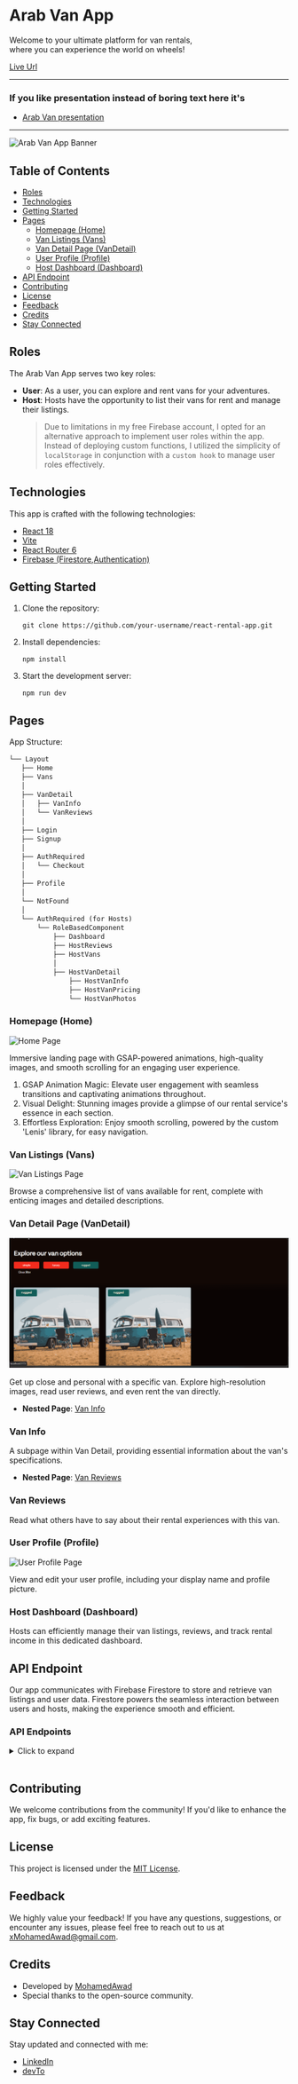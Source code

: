 # Arab Van App

Welcome to your ultimate platform for van rentals,<br/>
where you can experience the world on wheels!

[Live Url](https://vanlife-6e5e4.web.app/)

---

### If you like presentation instead of boring text here it's
- [Arab Van presentation](https://docs.google.com/presentation/d/173ZgWNLlSSvTCikXUfL91lQTdlIjkhwCoNBmUvNLwvs/edit?usp=sharing)
---

![Arab Van App Banner](./full.gif)


## Table of Contents

- [Roles](#roles)
- [Technologies](#technologies)
- [Getting Started](#getting-started)
- [Pages](#pages)
  - [Homepage (Home)](#homepage-home)
  - [Van Listings (Vans)](#van-listings-vans)
  - [Van Detail Page (VanDetail)](#van-detail-page-vandetail)
  - [User Profile (Profile)](#user-profile-profile)
  - [Host Dashboard (Dashboard)](#host-dashboard-dashboard)
- [API Endpoint](#api-endpoint)
- [Contributing](#contributing)
- [License](#license)
- [Feedback](#feedback)
- [Credits](#credits)
- [Stay Connected](#stay-connected)

## Roles

The Arab Van App serves two key roles:

- **User**: As a user, you can explore and rent vans for your adventures.
- **Host**: Hosts have the opportunity to list their vans for rent and manage their listings.
  > Due to limitations in my free Firebase account, I opted for an alternative approach to implement user roles within the app. Instead of deploying custom functions, I utilized the simplicity of `localStorage` in conjunction with a `custom hook` to manage user roles effectively.

## Technologies

This app is crafted with the following technologies:

- [React 18](https://reactjs.org/)
- [Vite](https://vitejs.dev/)
- [React Router 6](https://reactrouter.com/)
- [Firebase (Firestore,Authentication)](https://firebase.google.com/docs/firestore)

## Getting Started

1. Clone the repository:

   ```shell
   git clone https://github.com/your-username/react-rental-app.git
   ```

2. Install dependencies:

   ```shell
   npm install
   ```

3. Start the development server:

   ```shell
   npm run dev
   ```

## Pages

App Structure:

```
└── Layout
   ├── Home
   ├── Vans
   │
   ├── VanDetail
   │   ├── VanInfo
   │   └── VanReviews
   │
   ├── Login
   ├── Signup
   │
   ├── AuthRequired
   │   └── Checkout
   │
   ├── Profile
   │
   └── NotFound
   │
   └── AuthRequired (for Hosts)
       └── RoleBasedComponent
           ├── Dashboard
           ├── HostReviews
           ├── HostVans
           │
           ├── HostVanDetail
               ├── HostVanInfo
               ├── HostVanPricing
               └── HostVanPhotos

```

### Homepage (Home)

![Home Page](./Home.gif)

Immersive landing page with GSAP-powered animations, high-quality images, and smooth scrolling for an engaging user experience.

1. GSAP Animation Magic: Elevate user engagement with seamless transitions and captivating animations throughout.
2. Visual Delight: Stunning images provide a glimpse of our rental service's essence in each section.
3. Effortless Exploration: Enjoy smooth scrolling, powered by the custom 'Lenis' library, for easy navigation.

### Van Listings (Vans)

![Van Listings Page](./Vanlist.gif)

Browse a comprehensive list of vans available for rent, complete with enticing images and detailed descriptions.

### Van Detail Page (VanDetail)

![Van Detail Page](./VanItem.gif)

Get up close and personal with a specific van. Explore high-resolution images, read user reviews, and even rent the van directly.

- **Nested Page**: [Van Info](#van-info)

### Van Info

A subpage within Van Detail, providing essential information about the van's specifications.

- **Nested Page**: [Van Reviews](#van-reviews)

### Van Reviews

Read what others have to say about their rental experiences with this van.

### User Profile (Profile)

![User Profile Page](./Host.gif)

View and edit your user profile, including your display name and profile picture.

### Host Dashboard (Dashboard)

Hosts can efficiently manage their van listings, reviews, and track rental income in this dedicated dashboard.

## API Endpoint

Our app communicates with Firebase Firestore to store and retrieve van listings and user data. Firestore powers the seamless interaction between users and hosts, making the experience smooth and efficient.

### API Endpoints

<details>
<summary>Click to expand</summary>

#### Home

- [Welcome](#welcome)

---

#### Vans

- [Get All Vans](#get-all-vans)
- [Get Van by ID](#get-van-by-id)
- [Get Host Vans](#get-host-vans)
- [Get Host Van by ID](#get-host-van-by-id)
- [Add Van](#add-van)
- [Add Review](#add-review)
- [Get Van Reviews](#get-van-reviews)

---

#### Host

- [Get Host Reviews](#get-host-reviews)
- [Rent Van](#rent-van)
- [Get User Profile](#get-user-profile)
- [Update User Profile](#update-user-profile)

</details>
<br/>

## Contributing

We welcome contributions from the community! If you'd like to enhance the app, fix bugs, or add exciting features.

## License

This project is licensed under the [MIT License](LICENSE).

## Feedback

We highly value your feedback! If you have any questions, suggestions, or encounter any issues, please feel free to reach out to us at [xMohamedAwad@gmail.com](mailto:xMohamedAwad@gmail.com).

## Credits

- Developed by [MohamedAwad](https://muhammad-awad-portfolio.firebaseapp.com/en)
- Special thanks to the open-source community.

## Stay Connected

Stay updated and connected with me:

- [LinkedIn](https://www.linkedin.com/in/xmohamedawad/)
- [devTo](https://dev.to/xmohamedawad)

```

```

